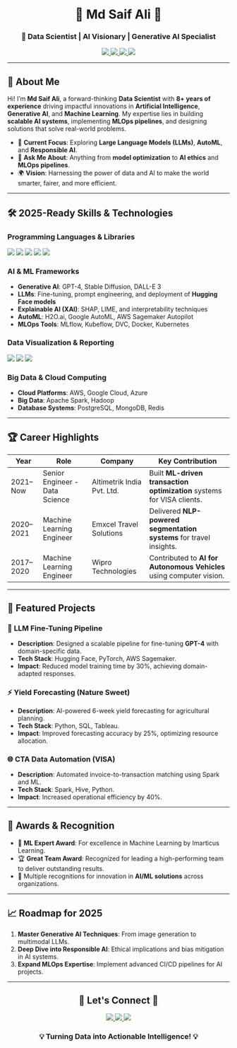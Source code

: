 <div align="center">
  

  <h1>🌌 Md Saif Ali 🌌</h1>
  <h3>🚀 Data Scientist | AI Visionary | Generative AI Specialist</h3>

  <p>
    <a href="https://linkedin.com/in/md-saif-ali-9815a774" target="_blank">
      <img src="https://img.shields.io/badge/-LinkedIn-0A66C2?style=for-the-badge&logo=linkedin&logoColor=white"/>
    </a>
    <a href="https://github.com/alimdsaif3" target="_blank">
      <img src="https://img.shields.io/badge/-GitHub-181717?style=for-the-badge&logo=github&logoColor=white"/>
    </a>
    <a href="mailto:alimdsaif3@gmail.com" target="_blank">
      <img src="https://img.shields.io/badge/-Email-EA4335?style=for-the-badge&logo=gmail&logoColor=white"/>
    </a>
    <a href="https://saif-portfolio.com" target="_blank">
      <img src="https://img.shields.io/badge/-Portfolio-4CAF50?style=for-the-badge&logo=google-chrome&logoColor=white"/>
    </a>
  </p>
</div>

---

## 🌟 About Me

Hi! I’m **Md Saif Ali**, a forward-thinking **Data Scientist** with **8+ years of experience** driving impactful innovations in **Artificial Intelligence**, **Generative AI**, and **Machine Learning**. My expertise lies in building **scalable AI systems**, implementing **MLOps pipelines**, and designing solutions that solve real-world problems.

- 🧠 **Current Focus**: Exploring **Large Language Models (LLMs)**, **AutoML**, and **Responsible AI**.
- 💬 **Ask Me About**: Anything from **model optimization** to **AI ethics** and **MLOps pipelines**.
- 🌍 **Vision**: Harnessing the power of data and AI to make the world smarter, fairer, and more efficient.

---

## 🛠️ 2025-Ready Skills & Technologies

### **Programming Languages & Libraries**
<div>
  <img src="https://img.shields.io/badge/-Python-3776AB?style=for-the-badge&logo=python&logoColor=white"/>
  <img src="https://img.shields.io/badge/-R-276DC3?style=for-the-badge&logo=r&logoColor=white"/>
  <img src="https://img.shields.io/badge/-SQL-003B57?style=for-the-badge&logo=postgresql&logoColor=white"/>
  <img src="https://img.shields.io/badge/-PyTorch-EE4C2C?style=for-the-badge&logo=pytorch&logoColor=white"/>
  <img src="https://img.shields.io/badge/-TensorFlow-FF6F00?style=for-the-badge&logo=tensorflow&logoColor=white"/>
</div>

### **AI & ML Frameworks**
- **Generative AI**: GPT-4, Stable Diffusion, DALL-E 3  
- **LLMs**: Fine-tuning, prompt engineering, and deployment of **Hugging Face models**  
- **Explainable AI (XAI)**: SHAP, LIME, and interpretability techniques  
- **AutoML**: H2O.ai, Google AutoML, AWS Sagemaker Autopilot  
- **MLOps Tools**: MLflow, Kubeflow, DVC, Docker, Kubernetes  

### **Data Visualization & Reporting**
<div>
  <img src="https://img.shields.io/badge/-Tableau-E97627?style=for-the-badge&logo=tableau&logoColor=white"/>
  <img src="https://img.shields.io/badge/-Power%20BI-F2C811?style=for-the-badge&logo=powerbi&logoColor=black"/>
  <img src="https://img.shields.io/badge/-Plotly-3F4F75?style=for-the-badge&logo=plotly&logoColor=white"/>
</div>

### **Big Data & Cloud Computing**
- **Cloud Platforms**: AWS, Google Cloud, Azure  
- **Big Data**: Apache Spark, Hadoop  
- **Database Systems**: PostgreSQL, MongoDB, Redis  

---

## 🏆 Career Highlights

| **Year**   | **Role**                      | **Company**                     | **Key Contribution**                                                      |
|------------|-------------------------------|---------------------------------|----------------------------------------------------------------------------|
| 2021–Now   | Senior Engineer - Data Science| Altimetrik India Pvt. Ltd.      | Built **ML-driven transaction optimization** systems for VISA clients.    |
| 2020–2021  | Machine Learning Engineer     | Emxcel Travel Solutions         | Delivered **NLP-powered segmentation systems** for travel insights.       |
| 2017–2020  | Machine Learning Engineer     | Wipro Technologies              | Contributed to **AI for Autonomous Vehicles** using computer vision.      |

---

## 🚀 Featured Projects

### 🧠 **LLM Fine-Tuning Pipeline**
- **Description**: Designed a scalable pipeline for fine-tuning **GPT-4** with domain-specific data.  
- **Tech Stack**: Hugging Face, PyTorch, AWS Sagemaker.  
- **Impact**: Reduced model training time by 30%, achieving domain-adapted responses.

### ⚡ **Yield Forecasting (Nature Sweet)**
- **Description**: AI-powered 6-week yield forecasting for agricultural planning.  
- **Tech Stack**: Python, SQL, Tableau.  
- **Impact**: Improved forecasting accuracy by 25%, optimizing resource allocation.

### 🌐 **CTA Data Automation (VISA)**
- **Description**: Automated invoice-to-transaction matching using Spark and ML.  
- **Tech Stack**: Spark, Hive, Python.  
- **Impact**: Increased operational efficiency by 40%.

---

## 🏅 Awards & Recognition

- 🥇 **ML Expert Award**: For excellence in Machine Learning by Imarticus Learning.  
- 🏆 **Great Team Award**: Recognized for leading a high-performing team to deliver outstanding results.  
- 🌟 Multiple recognitions for innovation in **AI/ML solutions** across organizations.

---

## 📈 Roadmap for 2025

1. **Master Generative AI Techniques**: From image generation to multimodal LLMs.  
2. **Deep Dive into Responsible AI**: Ethical implications and bias mitigation in AI systems.  
3. **Expand MLOps Expertise**: Implement advanced CI/CD pipelines for AI projects.

---

<div align="center">
  <h2>🌟 Let's Connect 🌟</h2>
  <p>
    <a href="https://linkedin.com/in/md-saif-ali-9815a774" target="_blank">
      <img src="https://img.shields.io/badge/-LinkedIn-0A66C2?style=for-the-badge&logo=linkedin&logoColor=white"/>
    </a>
    <a href="https://github.com/alimdsaif3" target="_blank">
      <img src="https://img.shields.io/badge/-GitHub-181717?style=for-the-badge&logo=github&logoColor=white"/>
    </a>
    <a href="mailto:alimdsaif3@gmail.com" target="_blank">
      <img src="https://img.shields.io/badge/-Email-EA4335?style=for-the-badge&logo=gmail&logoColor=white"/>
    </a>
  </p>
  <h3>💡 Turning Data into Actionable Intelligence! 💡</h3>
</div>
